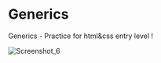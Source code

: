# Generics
Generics - Practice for html&amp;css entry level !

![Screenshot_6](https://user-images.githubusercontent.com/87645525/230803276-1d7c7dfc-14ea-4cba-95c6-407e96a1c5f0.jpg)
